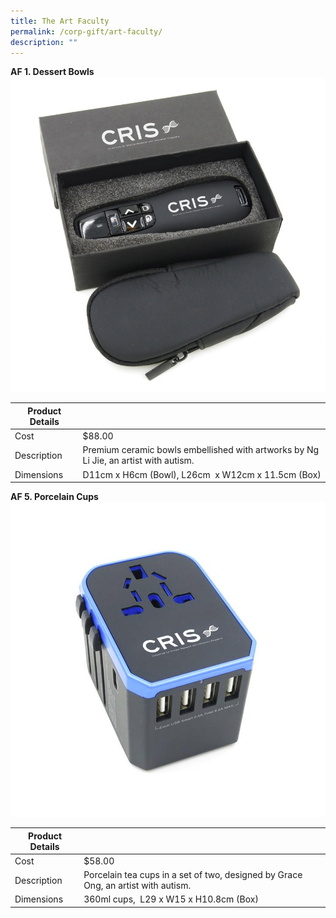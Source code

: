 ```yaml
---
title: The Art Faculty
permalink: /corp-gift/art-faculty/
description: ""
---
```

**AF 1. Dessert Bowls**
![](/images/Corporate%20Gift%20Catalogue/c1_laser%20pointer.jpg)

| Product Details |  |
| -------- | -------- |
|Cost     | $88.00   |
|Description    | Premium ceramic bowls embellished with artworks by Ng Li Jie, an artist with autism. |
|Dimensions     | D11cm x H6cm (Bowl), L26cm  x W12cm x 11.5cm (Box)     |

**AF 5. Porcelain Cups**
![](/images/Corporate%20Gift%20Catalogue/c1_travel%20adapter.jpg)

| Product Details |  |
| -------- | -------- |
|Cost     | $58.00    |
|Description    | Porcelain tea cups in a set of two, designed by Grace Ong, an artist with autism.  |
|Dimensions     | 360ml cups,  L29 x W15 x H10.8cm (Box)⁣     |